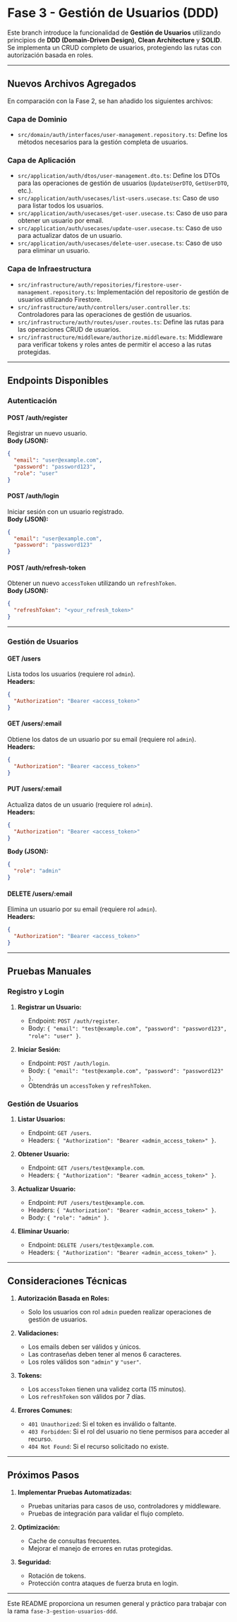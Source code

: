 
# Fase 3 - Gestión de Usuarios (DDD)

Este branch introduce la funcionalidad de **Gestión de Usuarios** utilizando principios de **DDD (Domain-Driven Design)**, **Clean Architecture** y **SOLID**. Se implementa un CRUD completo de usuarios, protegiendo las rutas con autorización basada en roles.

---

## Nuevos Archivos Agregados

En comparación con la Fase 2, se han añadido los siguientes archivos:

### **Capa de Dominio**
- `src/domain/auth/interfaces/user-management.repository.ts`: Define los métodos necesarios para la gestión completa de usuarios.

### **Capa de Aplicación**
- `src/application/auth/dtos/user-management.dto.ts`: Define los DTOs para las operaciones de gestión de usuarios (`UpdateUserDTO`, `GetUserDTO`, etc.).
- `src/application/auth/usecases/list-users.usecase.ts`: Caso de uso para listar todos los usuarios.
- `src/application/auth/usecases/get-user.usecase.ts`: Caso de uso para obtener un usuario por email.
- `src/application/auth/usecases/update-user.usecase.ts`: Caso de uso para actualizar datos de un usuario.
- `src/application/auth/usecases/delete-user.usecase.ts`: Caso de uso para eliminar un usuario.

### **Capa de Infraestructura**
- `src/infrastructure/auth/repositories/firestore-user-management.repository.ts`: Implementación del repositorio de gestión de usuarios utilizando Firestore.
- `src/infrastructure/auth/controllers/user.controller.ts`: Controladores para las operaciones de gestión de usuarios.
- `src/infrastructure/auth/routes/user.routes.ts`: Define las rutas para las operaciones CRUD de usuarios.
- `src/infrastructure/middleware/authorize.middleware.ts`: Middleware para verificar tokens y roles antes de permitir el acceso a las rutas protegidas.

---

## Endpoints Disponibles

### **Autenticación**

#### **POST /auth/register**
Registrar un nuevo usuario.  
**Body (JSON):**
```json
{
  "email": "user@example.com",
  "password": "password123",
  "role": "user"
}
```

#### **POST /auth/login**
Iniciar sesión con un usuario registrado.  
**Body (JSON):**
```json
{
  "email": "user@example.com",
  "password": "password123"
}
```

#### **POST /auth/refresh-token**
Obtener un nuevo `accessToken` utilizando un `refreshToken`.  
**Body (JSON):**
```json
{
  "refreshToken": "<your_refresh_token>"
}
```

---

### **Gestión de Usuarios**

#### **GET /users**
Lista todos los usuarios (requiere rol `admin`).  
**Headers:**
```json
{
  "Authorization": "Bearer <access_token>"
}
```

#### **GET /users/:email**
Obtiene los datos de un usuario por su email (requiere rol `admin`).  
**Headers:**
```json
{
  "Authorization": "Bearer <access_token>"
}
```

#### **PUT /users/:email**
Actualiza datos de un usuario (requiere rol `admin`).  
**Headers:**
```json
{
  "Authorization": "Bearer <access_token>"
}
```
**Body (JSON):**
```json
{
  "role": "admin"
}
```

#### **DELETE /users/:email**
Elimina un usuario por su email (requiere rol `admin`).  
**Headers:**
```json
{
  "Authorization": "Bearer <access_token>"
}
```

---

## Pruebas Manuales

### Registro y Login
1. **Registrar un Usuario:**
   - Endpoint: `POST /auth/register`.
   - Body: `{ "email": "test@example.com", "password": "password123", "role": "user" }`.

2. **Iniciar Sesión:**
   - Endpoint: `POST /auth/login`.
   - Body: `{ "email": "test@example.com", "password": "password123" }`.
   - Obtendrás un `accessToken` y `refreshToken`.

### Gestión de Usuarios
1. **Listar Usuarios:**
   - Endpoint: `GET /users`.
   - Headers: `{ "Authorization": "Bearer <admin_access_token>" }`.

2. **Obtener Usuario:**
   - Endpoint: `GET /users/test@example.com`.
   - Headers: `{ "Authorization": "Bearer <admin_access_token>" }`.

3. **Actualizar Usuario:**
   - Endpoint: `PUT /users/test@example.com`.
   - Headers: `{ "Authorization": "Bearer <admin_access_token>" }`.
   - Body: `{ "role": "admin" }`.

4. **Eliminar Usuario:**
   - Endpoint: `DELETE /users/test@example.com`.
   - Headers: `{ "Authorization": "Bearer <admin_access_token>" }`.

---

## Consideraciones Técnicas

1. **Autorización Basada en Roles:**
   - Solo los usuarios con rol `admin` pueden realizar operaciones de gestión de usuarios.

2. **Validaciones:**
   - Los emails deben ser válidos y únicos.
   - Las contraseñas deben tener al menos 6 caracteres.
   - Los roles válidos son `"admin"` y `"user"`.

3. **Tokens:**
   - Los `accessToken` tienen una validez corta (15 minutos).
   - Los `refreshToken` son válidos por 7 días.

4. **Errores Comunes:**
   - `401 Unauthorized`: Si el token es inválido o faltante.
   - `403 Forbidden`: Si el rol del usuario no tiene permisos para acceder al recurso.
   - `404 Not Found`: Si el recurso solicitado no existe.

---

## Próximos Pasos

1. **Implementar Pruebas Automatizadas:**
   - Pruebas unitarias para casos de uso, controladores y middleware.
   - Pruebas de integración para validar el flujo completo.

2. **Optimización:**
   - Cache de consultas frecuentes.
   - Mejorar el manejo de errores en rutas protegidas.

3. **Seguridad:**
   - Rotación de tokens.
   - Protección contra ataques de fuerza bruta en login.

---

Este README proporciona un resumen general y práctico para trabajar con la rama `fase-3-gestion-usuarios-ddd`.
